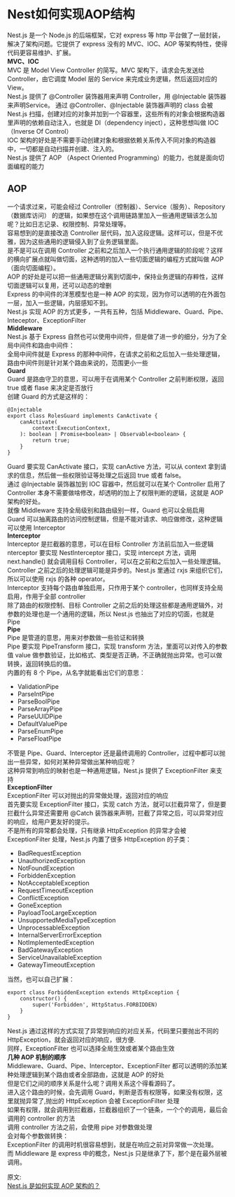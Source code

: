 # Nest如何实现AOP结构
Nest.js 是一个 Node.js 的后端框架，它对 express 等 http 平台做了一层封装，解决了架构问题。它提供了 express 没有的 MVC、IOC、AOP 等架构特性，使得代码更容易维护、扩展。  
**MVC、IOC**  
MVC 是 Model View Controller 的简写。MVC 架构下，请求会先发送给 Controller，由它调度 Model 层的 Service 来完成业务逻辑，然后返回对应的 View。  
Nest.js 提供了 @Controller 装饰器用来声明 Controller，用 @Injectable 装饰器来声明Service。
通过 @Controller、@Injectable 装饰器声明的 class 会被 Nest.js 扫描，创建对应的对象并加到一个容器里，这些所有的对象会根据构造器里声明的依赖自动注入，也就是 DI（dependency inject），这种思想叫做 IOC（Inverse Of Control）  
IOC 架构的好处是不需要手动创建对象和根据依赖关系传入不同对象的构造器中，一切都是自动扫描并创建、注入的。  
Nest.js 提供了 AOP （Aspect Oriented Programming）的能力，也就是面向切面编程的能力  
## AOP  
一个请求过来，可能会经过 Controller（控制器）、Service（服务）、Repository（数据库访问） 的逻辑，如果想在这个调用链路里加入一些通用逻辑该怎么加呢？比如日志记录、权限控制、异常处理等。  
容易想到的是直接改造 Controller 层代码，加入这段逻辑。这样可以，但是不优雅，因为这些通用的逻辑侵入到了业务逻辑里面。  
是不是可以在调用 Controller 之前和之后加入一个执行通用逻辑的阶段呢？这样的横向扩展点就叫做切面，这种透明的加入一些切面逻辑的编程方式就叫做 AOP （面向切面编程）。  
AOP 的好处是可以把一些通用逻辑分离到切面中，保持业务逻辑的存粹性，这样切面逻辑可以复用，还可以动态的增删  
Express 的中间件的洋葱模型也是一种 AOP 的实现，因为你可以透明的在外面包一层，加入一些逻辑，内层感知不到。  
Nest.js 实现 AOP 的方式更多，一共有五种，包括 Middleware、Guard、Pipe、Inteceptor、ExceptionFilter  
**Middleware**  
Nest.js 基于 Express 自然也可以使用中间件，但是做了进一步的细分，分为了全局中间件和路由中间件：  
全局中间件就是 Express 的那种中间件，在请求之前和之后加入一些处理逻辑，路由中间件则是针对某个路由来说的，范围更小一些  
**Guard**  
Guard 是路由守卫的意思，可以用于在调用某个 Controller 之前判断权限，返回 true 或者 flase 来决定是否放行  
创建 Guard 的方式是这样的：  
```
@Injectable
export class RolesGuard implements CanActivate {
    canActivate(
        context:ExecutionContext,
    ): boolean | Promise<boolean> | Observable<boolean> {
        return true;
    }
}
```
Guard 要实现 CanActivate 接口，实现 canActive 方法，可以从 context 拿到请求的信息，然后做一些权限验证等处理之后返回 true 或者 false。  
通过 @Injectable 装饰器加到 IOC 容器中，然后就可以在某个 Controller 启用了  
Controller 本身不需要做啥修改，却透明的加上了权限判断的逻辑，这就是 AOP 架构的好处。  
就像 Middleware 支持全局级别和路由级别一样，Guard 也可以全局启用  
Guard 可以抽离路由的访问控制逻辑，但是不能对请求、响应做修改，这种逻辑可以使用 Interceptor  
**Interceptor**  
Interceptor 是拦截器的意思，可以在目标 Controller 方法前后加入一些逻辑  
nterceptor 要实现 NestInterceptor 接口，实现 intercept 方法，调用 next.handle() 就会调用目标 Controller，可以在之前和之后加入一些处理逻辑。  
Controller 之前之后的处理逻辑可能是异步的。Nest.js 里通过 rxjs 来组织它们，所以可以使用 rxjs 的各种 operator。  
Interceptor 支持每个路由单独启用，只作用于某个 controller，也同样支持全局启用，作用于全部 controller  
除了路由的权限控制、目标 Controller 之前之后的处理这些都是通用逻辑外，对参数的处理也是一个通用的逻辑，所以 Nest.js 也抽出了对应的切面，也就是 Pipe  
**Pipe**  
Pipe 是管道的意思，用来对参数做一些验证和转换  
Pipe 要实现 PipeTransform 接口，实现 transform 方法，里面可以对传入的参数值 value 做参数验证，比如格式、类型是否正确，不正确就抛出异常。也可以做转换，返回转换后的值。  
内置的有 8 个 Pipe，从名字就能看出它们的意思：
- ValidationPipe
- ParseIntPipe
- ParseBoolPipe
- ParseArrayPipe
- ParseUUIDPipe
- DefaultValuePipe
- ParseEnumPipe
- ParseFloatPipe

不管是 Pipe、Guard、Interceptor 还是最终调用的 Controller，过程中都可以抛出一些异常，如何对某种异常做出某种响应呢？  
这种异常到响应的映射也是一种通用逻辑，Nest.js 提供了 ExceptionFilter 来支持  
**ExceptionFilter**  
ExceptionFilter 可以对抛出的异常做处理，返回对应的响应  
首先要实现 ExceptionFilter 接口，实现 catch 方法，就可以拦截异常了，但是要拦截什么异常还需要用 @Catch 装饰器来声明，拦截了异常之后，可以异常对应的响应，给用户更友好的提示。  
不是所有的异常都会处理，只有继承 HttpException 的异常才会被 ExceptionFilter 处理，Nest.js 内置了很多 HttpException 的子类：  
- BadRequestException
- UnauthorizedException
- NotFoundException
- ForbiddenException
- NotAcceptableException
- RequestTimeoutException
- ConflictException
- GoneException
- PayloadTooLargeException
- UnsupportedMediaTypeException
- UnprocessableException
- InternalServerErrorException
- NotImplementedException
- BadGatewayException
- ServiceUnavailableException
- GatewayTimeoutException

当然，也可以自己扩展：  
```
export class ForbiddenException extends HttpException {
    constructor() {
        super('Forbidden', HttpStatus.FORBIDDEN)
    }
}
```
Nest.js 通过这样的方式实现了异常到响应的对应关系，代码里只要抛出不同的 HttpException，就会返回对应的响应，很方便.  
同样，ExceptionFilter 也可以选择全局生效或者某个路由生效  
**几种 AOP 机制的顺序**  
Middleware、Guard、Pipe、Interceptor、ExceptionFilter 都可以透明的添加某种处理逻辑到某个路由或者全部路由，这就是 AOP 的好处  
但是它们之间的顺序关系是什么呢？调用关系这个得看源码了。  
 进入这个路由的时候，会先调用 Guard，判断是否有权限等，如果没有权限，这里就抛异常了,抛出的 HttpException 会被 ExceptionFilter 处理  
 如果有权限，就会调用到拦截器，拦截器组织了一个链条，一个个的调用，最后会调用的 controller 的方法  
 调用 controller 方法之前，会使用 pipe 对参数做处理  
 会对每个参数做转换：  
 ExceptionFilter 的调用时机很容易想到，就是在响应之前对异常做一次处理。  
而 Middleware 是 express 中的概念，Nest.js 只是继承了下，那个是在最外层被调用。

原文:  
[Nest.js 是如何实现 AOP 架构的？](https://mp.weixin.qq.com/s/S-wlEkk6rjv8ID9L6RydPQ)